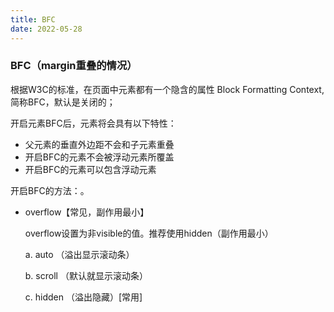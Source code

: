 ```yaml
---
title: BFC
date: 2022-05-28
---
```


### BFC（margin重叠的情况）

根据W3C的标准，在页面中元素都有一个隐含的属性 Block Formatting Context,简称BFC，默认是关闭的；

开启元素BFC后，元素将会具有以下特性：

- 父元素的垂直外边距不会和子元素重叠
- 开启BFC的元素不会被浮动元素所覆盖
- 开启BFC的元素可以包含浮动元素

开启BFC的方法：。

- overflow【常见，副作用最小】
    
    overflow设置为非visible的值。推荐使用hidden（副作用最小）
    
    a. auto （溢出显示滚动条）
    
    b. scroll （默认就显示滚动条）
    
    c. hidden （溢出隐藏）[常用]